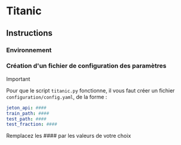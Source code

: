 # Titanic

## Instructions

### Environnement



### Création d'un fichier de configuration des paramètres

> [!IMPORTANT]
> Pour que le script `titanic.py` fonctionne, il vous faut créer un fichier `configuration/config.yaml`,
de la forme :
```yaml
jeton_api: ####
train_path: ####
test_path: ####
test_fraction: ####
```
Remplacez les #### par les valeurs de votre choix

